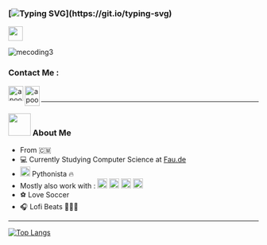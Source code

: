 ### [![Typing SVG](https://readme-typing-svg.herokuapp.com?color=%2336BCF7&lines=Hi+There+I'm+Jay+good+to+see+you...)](https://git.io/typing-svg)
<img src="https://github.com/TheDudeThatCode/TheDudeThatCode/blob/master/Assets/Hi.gif" width="29px">


![mecoding3](https://user-images.githubusercontent.com/46269057/152985454-fa5accab-1e0a-48ab-b6a9-0a1a6e81aa30.gif)

### Contact Me :

<p align="center">
<a href="https://twitter.com/mvojunior237" target="blank"><img align="left" src="https://cdn.jsdelivr.net/npm/simple-icons@3.0.1/icons/twitter.svg" alt="apoorv__tyagi" height="30" width="30" /></a>&nbsp;
<a href="http://discord.com/users/jayjunior#7680" target="blank"><img align="left" src="https://cdn.jsdelivr.net/npm/simple-icons@3.0.1/icons/discord.svg" alt="apoorv#4040" height="40" width="30" /></a>&nbsp;
</p>

---


### <img src="https://github.com/TheDudeThatCode/TheDudeThatCode/blob/master/Assets/Developer.gif" width="45px"> About Me

* From 🇨🇲
* 💻 Currently Studying Computer Science at [Fau.de](https://www.fau.de)
* <img src="https://www.vectorlogo.zone/logos/python/python-icon.svg" alt="python" width="20" height="20"/> Pythonista 🔥
* Mostly also work with : <img src= "https://www.vectorlogo.zone/logos/swift/swift-icon.svg" alt="swift" height="20" width="20"/> <img src= "https://www.vectorlogo.zone/logos/java/java-icon.svg" alt="java" height="20" width="20"/> <img src="https://www.vectorlogo.zone/logos/javascript/javascript-icon.svg" alt="javascript" width="20" height="20"/> <img src="https://user-images.githubusercontent.com/46269057/152995219-a567ed1d-2e73-4496-9304-d173dec47a56.svg" width="20" heigh="20"> 
* ⚽️ Love Soccer
* 🎧 Lofi Beats 💆🏽‍♂️




















---

[![Top Langs](https://github-readme-stats.vercel.app/api/top-langs/?username=jayjunior&layout=compact&theme=dark)](https://github.com/anuraghazra/github-readme-stats)


<!--
**jayjunior/jayjunior** is a ✨ _special_ ✨ repository because its `README.md` (this file) appears on your GitHub profile.

Here are some ideas to get you started:

- 🔭 I’m currently working on ...
- 🌱 I’m currently learning ...
- 👯 I’m looking to collaborate on ...
- 🤔 I’m looking for help with ...
- 💬 Ask me about ...
- 📫 How to reach me: ...
- 😄 Pronouns: ...
- ⚡ Fun fact: ...
-->
